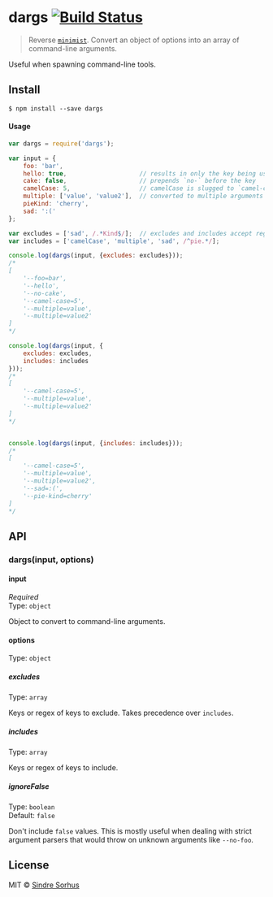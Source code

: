 # dargs [![Build Status](https://travis-ci.org/sindresorhus/dargs.svg?branch=master)](https://travis-ci.org/sindresorhus/dargs)

> Reverse [`minimist`](https://github.com/substack/minimist). Convert an object of options into an array of command-line arguments.

Useful when spawning command-line tools.


## Install

```
$ npm install --save dargs
```


#### Usage

```js
var dargs = require('dargs');

var input = {
	foo: 'bar',
	hello: true,                    // results in only the key being used
	cake: false,                    // prepends `no-` before the key
	camelCase: 5,                   // camelCase is slugged to `camel-case`
	multiple: ['value', 'value2'],  // converted to multiple arguments
	pieKind: 'cherry',
	sad: ':('
};

var excludes = ['sad', /.*Kind$/];  // excludes and includes accept regular expressions
var includes = ['camelCase', 'multiple', 'sad', /^pie.*/];

console.log(dargs(input, {excludes: excludes}));
/*
[
	'--foo=bar',
	'--hello',
	'--no-cake',
	'--camel-case=5',
	'--multiple=value',
	'--multiple=value2'
]
*/

console.log(dargs(input, {
	excludes: excludes,
	includes: includes
}));
/*
[
	'--camel-case=5',
	'--multiple=value',
	'--multiple=value2'
]
*/


console.log(dargs(input, {includes: includes}));
/*
[
	'--camel-case=5',
	'--multiple=value',
	'--multiple=value2',
	'--sad=:(',
	'--pie-kind=cherry'
]
*/
```

## API

### dargs(input, options)

#### input

*Required*  
Type: `object`

Object to convert to command-line arguments.

#### options

Type: `object`

##### excludes

Type: `array`

Keys or regex of keys to exclude. Takes precedence over `includes`.

##### includes

Type: `array`

Keys or regex of keys to include.

##### ignoreFalse

Type: `boolean`  
Default: `false`

Don't include `false` values. This is mostly useful when dealing with strict argument parsers that would throw on unknown arguments like `--no-foo`.


## License

MIT © [Sindre Sorhus](http://sindresorhus.com)
